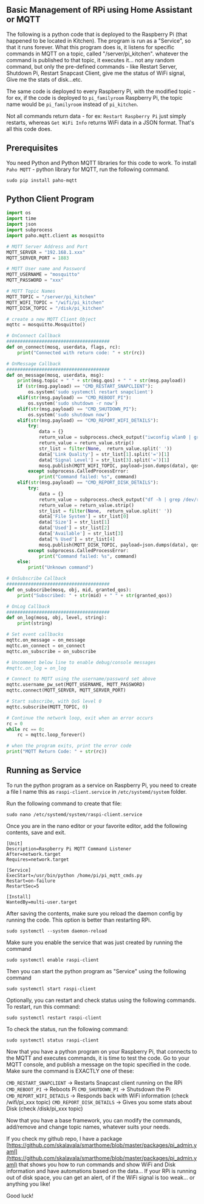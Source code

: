 ## Basic Management of RPi using Home Assistant or MQTT

The following is a python code that is deployed to the Raspberry Pi (that happened to be located in Kitchen). The program is run as a "Service", so that it runs forever. What this program does is, it listens for specific commands in MQTT on a topic, called "/server/pi_kitchen". whatever the command is published to that topic, it executes it... not any random command, but only the pre-defined commands - like Restart Server, Shutdown Pi, Restart Snapcast Client, give me the status of WiFi signal, Give me the stats of disk...etc.

The same code is deployed to every Raspberry Pi, with the modified topic - for ex, if the code is deployed to `pi_familyroom` Raspberry Pi, the topic name would be `pi_familyroom` instead of `pi_kitchen`.

Not all commands return data - for ex: `Restart Raspberry Pi` just simply restarts, whereas `Get WiFi Info` returns WiFi data in a JSON format. That's all this code does. 

## Prerequisites
You need Python and Python MQTT libraries for this code to work. To install `Paho MQTT` - python library for MQTT, run the following command.

```
sudo pip install paho-mqtt
```

## Python Client Program

```python
import os
import time
import json
import subprocess
import paho.mqtt.client as mosquitto

# MQTT Server Address and Port
MQTT_SERVER = "192.168.1.xxx"
MQTT_SERVER_PORT = 1883

# MQTT User name and Password
MQTT_USERNAME = "mosquitto"
MQTT_PASSWORD = "xxx"

# MQTT Topic Names
MQTT_TOPIC = "/server/pi_kitchen"
MQTT_WIFI_TOPIC = "/wifi/pi_kitchen"
MQTT_DISK_TOPIC = "/disk/pi_kitchen"

# create a new MQTT Client Object
mqttc = mosquitto.Mosquitto()

# OnConnect Callback
######################################
def on_connect(mosq, userdata, flags, rc):
    print("Connected with return code: " + str(rc))

# OnMessage Callback
######################################
def on_message(mosq, userdata, msg):
    print(msg.topic + " " + str(msg.qos) + " " + str(msg.payload))
    if (str(msg.payload) == "CMD_RESTART_SNAPCLIENT"):
        os.system('sudo systemctl restart snapclient')
    elif(str(msg.payload) == "CMD_REBOOT_PI"):
        os.system('sudo shutdown -r now')
    elif(str(msg.payload) == "CMD_SHUTDOWN_PI"):
        os.system('sudo shutdown now')
    elif(str(msg.payload) == "CMD_REPORT_WIFI_DETAILS"):
        try:
            data = {}
            return_value = subprocess.check_output("iwconfig wlan0 | grep -i signal", shell=True)
            return_value = return_value.strip()
            str_list = filter(None,  return_value.split(' '))
            data['Link Quality'] = str_list[1].split('=')[1]
            data['Signal Level'] = str_list[3].split('=')[1]
            mosq.publish(MQTT_WIFI_TOPIC, payload=json.dumps(data), qos=0, retain=False)
        except subprocess.CalledProcessError:
            print("Command failed: %s", command)
    elif(str(msg.payload) == "CMD_REPORT_DISK_DETAILS"):
        try:
            data = {}
            return_value = subprocess.check_output("df -h | grep /dev/root", shell=True)
            return_value = return_value.strip()
            str_list = filter(None,  return_value.split(' '))
            data['File System'] = str_list[0]
            data['Size'] = str_list[1]
            data['Used'] = str_list[2]
            data['Available'] = str_list[3]
            data['% Used'] = str_list[4]
            mosq.publish(MQTT_DISK_TOPIC, payload=json.dumps(data), qos=0, retain=False)
        except subprocess.CalledProcessError:
            print("Command failed: %s", command)
    else:
        print("Unknown command")

# OnSubscribe Callback
######################################
def on_subscribe(mosq, obj, mid, granted_qos):
    print("Subscribed: " + str(mid) + " " + str(granted_qos))

# OnLog Callback
######################################
def on_log(mosq, obj, level, string):
    print(string)

# Set event callbacks
mqttc.on_message = on_message
mqttc.on_connect = on_connect
mqttc.on_subscribe = on_subscribe

# Uncomment below line to enable debug/console messages
#mqttc.on_log = on_log

# Connect to MQTT using the username/password set above
mqttc.username_pw_set(MQTT_USERNAME, MQTT_PASSWORD)
mqttc.connect(MQTT_SERVER, MQTT_SERVER_PORT)

# Start subscribe, with QoS level 0
mqttc.subscribe(MQTT_TOPIC, 0)

# Continue the network loop, exit when an error occurs
rc = 0
while rc == 0:
    rc = mqttc.loop_forever()

# when the program exits, print the error code
print("MQTT Return Code: " + str(rc))
```

## Running as Service
To run the python program as a service on Raspberry Pi, you need to create a file  I name this as `raspi-client.service` in `/etc/systemd/system` folder.

Run the following command to create that file:
```
sudo nano /etc/systemd/system/raspi-client.service
```

Once you are in the nano editor or your favorite editor, add the following contents, save and exit.

```
[Unit]
Description=Raspberry Pi MQTT Command Listener
After=network.target
Requires=network.target

[Service]
ExecStart=/usr/bin/python /home/pi/pi_mqtt_cmds.py
Restart=on-failure
RestartSec=5

[Install]
WantedBy=multi-user.target
```
After saving the contents, make sure you reload the daemon config by running the code. This option is better than restarting RPi.

```
sudo systemctl --system daemon-reload
```

Make sure you enable the service that was just created by running the command
```
sudo systemctl enable raspi-client
```

Then you can start the python program as "Service" using the following command
```
sudo systemctl start raspi-client
```

Optionally, you can restart and check status using the following commands. To restart, run this command:
```
sudo systemctl restart raspi-client
```

To check the status, run the following command:
```
sudo systemctl status raspi-client
```

Now that you have a python program on your Raspberry Pi, that connects to the MQTT and executes commands, it is time to test the code. Go to your MQTT console, and publish a message on the topic specified in the code. Make sure the command is EXACTLY one of these:

`CMD_RESTART_SNAPCLIENT` -> Restarts Snapcast client running on the RPi
`CMD_REBOOT_PI` -> Reboots Pi
`CMD_SHUTDOWN_PI` -> Shutsdown the Pi
`CMD_REPORT_WIFI_DETAILS` -> Responds back with WiFi information (check /wifi/pi_xxx topic)
`CMD_REPORT_DISK_DETAILS` -> Gives you some stats about Disk (check /disk/pi_xxx topic)


Now that you have a base framework, you can modify the commands, add/remove and change topic names, whatever suits your needs. 

If you check my github repo, I have a package [https://github.com/skalavala/smarthome/blob/master/packages/pi_admin.yaml](https://github.com/skalavala/smarthome/blob/master/packages/pi_admin.yaml) that shows you how to run commands and show WiFi and Disk information and have automations based on the data... If your RPi is running out of disk space, you can get an alert, of if the WiFi signal is too weak... or anything you like! 

Good luck!
